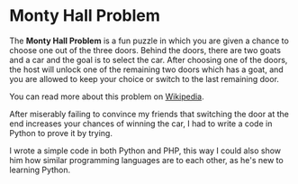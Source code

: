 # Monty Hall Problem
The **Monty Hall Problem** is a fun puzzle in which you are given a chance to choose one out of the three doors.
Behind the doors, there are two goats and a car and the goal is to select the car.
After choosing one of the doors, the host will unlock one of the remaining two doors which has a goat, and you are allowed to keep your choice or switch to the last remaining door. 

You can read more about this problem on [Wikipedia](https://en.wikipedia.org/wiki/Monty_Hall_problem).

After miserably failing to convince my friends that switching the door at the end increases your chances of winning the car, I had to write a code in Python to prove it by trying.

I wrote a simple code in both Python and PHP, this way I could also show him how similar programming languages are to each other, as he's new to learning Python.
